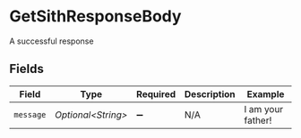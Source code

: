# GetSithResponseBody

A successful response


## Fields

| Field               | Type                | Required            | Description         | Example             |
| ------------------- | ------------------- | ------------------- | ------------------- | ------------------- |
| `message`           | *Optional\<String>* | :heavy_minus_sign:  | N/A                 | I am your father!   |
